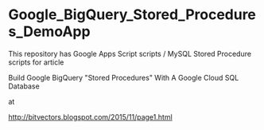 # Google_BigQuery_Stored_Procedures_DemoApp
This repository has Google Apps Script scripts / MySQL Stored Procedure scripts for article

Build Google BigQuery "Stored Procedures" With A Google Cloud SQL Database

at

http://bitvectors.blogspot.com/2015/11/page1.html